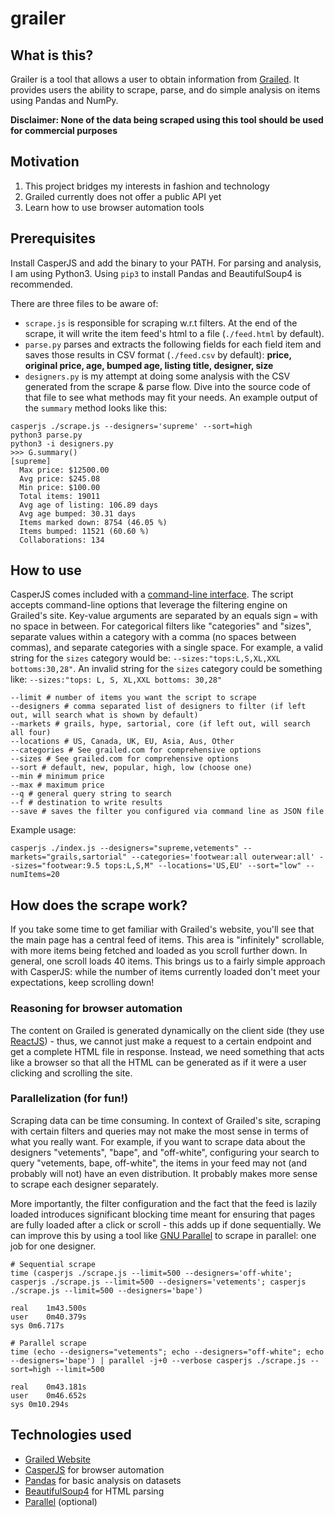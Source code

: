 # grailer

## What is this?
Grailer is a tool that allows a user to obtain information from [Grailed](https://grailed.com). It provides users the ability to scrape, parse, and do simple analysis on items using Pandas and NumPy.

__Disclaimer: None of the data being scraped using this tool should be used for commercial purposes__

## Motivation
  1. This project bridges my interests in fashion and technology
  2. Grailed currently does not offer a public API yet
  3. Learn how to use browser automation tools

## Prerequisites
Install CasperJS and add the binary to your PATH. For parsing and analysis, I am using Python3. Using `pip3` to install Pandas and BeautifulSoup4 is recommended.

There are three files to be aware of:

  - `scrape.js` is responsible for scraping w.r.t filters. At the end of the scrape, it will write the item feed's html to a file (`./feed.html` by default).
  - `parse.py` parses and extracts the following fields for each field item and saves those results in CSV format (`./feed.csv` by default): __price, original price, age, bumped age, listing title, designer, size__
  - `designers.py` is my attempt at doing some analysis with the CSV generated from the scrape & parse flow. Dive into the source code of that file to see what methods may fit your needs. An example output of the `summary` method looks like this:
```
casperjs ./scrape.js --designers='supreme' --sort=high
python3 parse.py
python3 -i designers.py
>>> G.summary()
[supreme]
  Max price: $12500.00
  Avg price: $245.08
  Min price: $100.00
  Total items: 19011
  Avg age of listing: 106.89 days
  Avg age bumped: 30.31 days
  Items marked down: 8754 (46.05 %)
  Items bumped: 11521 (60.60 %)
  Collaborations: 134
```

## How to use
CasperJS comes included with a [command-line interface](http://docs.casperjs.org/en/latest/cli.html). The script accepts command-line options that leverage the filtering engine on Grailed's site. Key-value arguments are separated by an equals sign `=` with no space in between. For categorical filters like "categories" and "sizes", separate values within a category with a comma (no spaces between commas), and separate categories with a single space. For example, a valid string for the `sizes` category would be: `--sizes:"tops:L,S,XL,XXL bottoms:30,28"`. An invalid string for the `sizes` category could be something like: `--sizes:"tops: L, S, XL,XXL bottoms: 30,28"`

```
--limit # number of items you want the script to scrape
--designers # comma separated list of designers to filter (if left out, will search what is shown by default)
--markets # grails, hype, sartorial, core (if left out, will search all four)
--locations # US, Canada, UK, EU, Asia, Aus, Other
--categories # See grailed.com for comprehensive options
--sizes # See grailed.com for comprehensive options
--sort # default, new, popular, high, low (choose one)
--min # minimum price
--max # maximum price
--q # general query string to search
--f # destination to write results
--save # saves the filter you configured via command line as JSON file
```
Example usage:
```
casperjs ./index.js --designers="supreme,vetements" --markets="grails,sartorial" --categories='footwear:all outerwear:all' --sizes="footwear:9.5 tops:L,S,M" --locations='US,EU' --sort="low" --numItems=20
```

## How does the scrape work?
If you take some time to get familiar with Grailed's website, you'll see that the main page has a central feed of items.
This area is "infinitely" scrollable, with more items being fetched and loaded as you scroll further down. In general, one scroll loads 40 items. This brings us to a fairly simple approach with CasperJS: while the number of items currently loaded don't meet your expectations, keep scrolling down!

### Reasoning for browser automation
The content on Grailed is generated dynamically on the client side (they use [ReactJS](https://facebook.github.io/react/)) - thus, we cannot just make a request to a certain endpoint and get a complete HTML file in response. Instead, we need something that acts like a browser so that all the HTML can be generated as if it were a user clicking and scrolling the site.

### Parallelization (for fun!)
Scraping data can be time consuming. In context of Grailed's site, scraping with certain filters and queries may not make the most sense in terms of what you really want. For example, if you want to scrape data about the designers "vetements", "bape", and "off-white", configuring your search to query "vetements, bape, off-white", the items in your feed may not (and probably will not) have an even distribution. It probably makes more sense to scrape each designer separately.

More importantly, the filter configuration and the fact that the feed is lazily loaded introduces significant blocking time meant for ensuring that pages are fully loaded after a click or scroll - this adds up if done sequentially. We can improve this by using a tool like [GNU Parallel](https://www.gnu.org/software/parallel/parallel_tutorial.html) to scrape in parallel: one job for one designer.

```
# Sequential scrape
time (casperjs ./scrape.js --limit=500 --designers='off-white'; casperjs ./scrape.js --limit=500 --designers='vetements'; casperjs ./scrape.js --limit=500 --designers='bape')

real	1m43.500s
user	0m40.379s
sys	0m6.717s

# Parallel scrape
time (echo --designers="vetements"; echo --designers="off-white"; echo --designers='bape') | parallel -j+0 --verbose casperjs ./scrape.js --sort=high --limit=500

real	0m43.181s
user	0m46.652s
sys	0m10.294s
```

## Technologies used
  - [Grailed Website](https://grailed.com)
  - [CasperJS](http://casperjs.org/) for browser automation
  - [Pandas](http://pandas.pydata.org/) for basic analysis on datasets
  - [BeautifulSoup4](https://www.crummy.com/software/BeautifulSoup/) for HTML parsing
  - [Parallel](https://www.gnu.org/software/parallel/parallel_tutorial.html) (optional)
